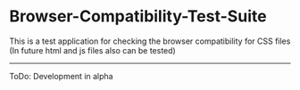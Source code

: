 # Browser-Compatibility-Test-Suite
This is a test application for checking the browser compatibility for CSS files
(In future html and js files also can be tested)

-------------------------------------------------------------------------------
ToDo: Development in alpha

